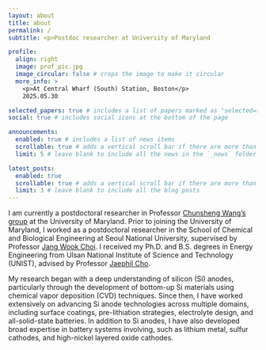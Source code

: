 ```yaml
---
layout: about
title: about
permalink: /
subtitle: <p>Postdoc researcher at University of Maryland

profile:
  align: right
  image: prof_pic.jpg
  image_circular: false # crops the image to make it circular
  more_info: >
    <p>At Central Wharf (South) Station, Boston</p>
    2025.05.30

selected_papers: true # includes a list of papers marked as "selected={true}"
social: true # includes social icons at the bottom of the page

announcements:
  enabled: true # includes a list of news items
  scrollable: true # adds a vertical scroll bar if there are more than 3 news items
  limit: 5 # leave blank to include all the news in the `_news` folder

latest_posts:
  enabled: true
  scrollable: true # adds a vertical scroll bar if there are more than 3 new posts items
  limit: 3 # leave blank to include all the blog posts
---
```


I am currently a postdoctoral researcher in Professor [Chunsheng Wang’s group](https://cswang.umd.edu/) at the University of Maryland. Prior to joining the University of Maryland, I worked as a postdoctoral researcher in the School of Chemical and Biological Engineering at Seoul National University, supervised by Professor [Jang Wook Choi](https://mest.snu.ac.kr/). I received my Ph.D. and B.S. degrees in Energy Engineering from Ulsan National Institute of Science and Technology (UNIST), advised by Professor [Jaephil Cho](https://scholar.google.com/citations?user=GN3C9q4AAAAJ&hl=ko).

My research began with a deep understanding of silicon (Si) anodes, particularly through the development of bottom-up Si materials using chemical vapor deposition (CVD) techniques. Since then, I have worked extensively on advancing Si anode technologies across multiple domains, including surface coatings, pre-lithiation strategies, electrolyte design, and all-solid-state batteries. In addition to Si anodes, I have also developed broad expertise in battery systems involving, such as lithium metal, sulfur cathodes, and high-nickel layered oxide cathodes.
